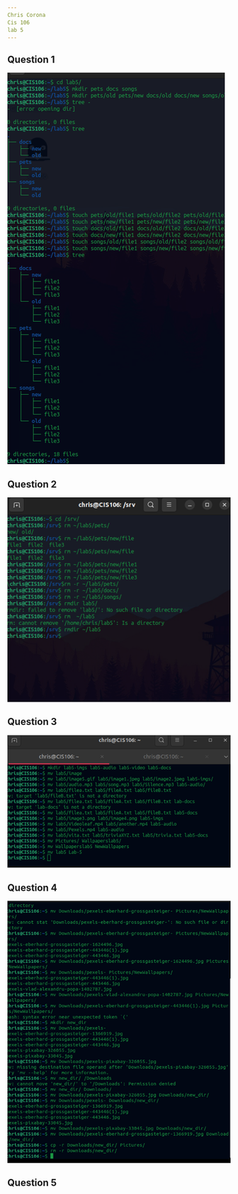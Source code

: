 ```yaml
---
Chris Corona
Cis 106
lab 5
---
```


## Question 1

![q1](q1.png)

## Question 2
![q2](q2.png)

## Question 3
![q3](q3.png)

## Question 4
![q4](q4.png)

## Question 5